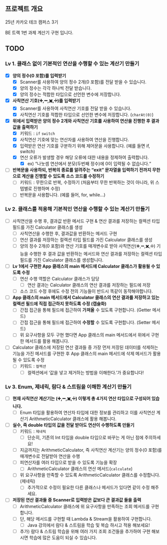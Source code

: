 ## 프로젝트 개요

25년 카카오 테크 캠퍼스 3기

BE 트랙 1번 과제 계산기 구현 입니다.

## TODO

### Lv 1. 클래스 없이 기본적인 연산을 수행할 수 있는 계산기 만들기

- [x]  **양의 정수(0 포함)를 입력받기**
    - [x]  Scanner를 사용하여 양의 정수 2개(0 포함)를 전달 받을 수 있습니다.
    - [x]  양의 정수는 각각 하나씩 전달 받습니다.
    - [x]  양의 정수는 적합한 타입으로 선언한 변수에 저장합니다.

- [x]  **사칙연산 기호(➕,➖,✖️,➗)를 입력받기**
    - [x]  Scanner를 사용하여 사칙연산 기호를 전달 받을 수 있습니다.
    - [x]  사칙연산 기호를 적합한 타입으로 선언한 변수에 저장합니다. (`charAt(0)`)

- [x]  **위에서 입력받은 양의 정수 2개와 사칙연산 기호를 사용하여 연산을 진행한 후 결과값을 출력하기**
    - [x]  키워드 : `if` `switch`
    - [x]  사칙연산 기호에 맞는 연산자를 사용하여 연산을 진행합니다.
    - [x]  입력받은 연산 기호를 구분하기 위해 제어문을 사용합니다. (예를 들면 if, switch)
    - [x]  연산 오류가 발생할 경우 해당 오류에 대한 내용을 정제하여 출력합니다.
        - [x]  ex) “나눗셈 연산에서 분모(두번째 정수)에 0이 입력될 수 없습니다.“

- [ ]  **반복문을 사용하되, 반복의 종료를 알려주는 “exit” 문자열을 입력하기 전까지 무한으로 계산을 진행할 수 있도록 소스 코드를 수정하기**
    - [ ]  키워드 : 무한으로 반복, 수정하기 (처음부터 무한 반복하는 것이 아니라, 위 스텝별로 진행하며 수정)
    - [ ]  반복문을 사용합니다. (예를 들어, for, while…)

### Lv 2. 클래스를 적용해 기본적인 연산을 수행할 수 있는 계산기 만들기

- [ ]  사칙연산을 수행 후, 결과값 반환 메서드 구현 & 연산 결과를 저장하는 컬렉션 타입 필드를 가진 Calculator 클래스를 생성
    - [ ]  사칙연산을 수행한 후, 결과값을 반환하는 메서드 구현
    - [ ]  연산 결과를 저장하는 컬렉션 타입 필드를 가진 Calculator 클래스를 생성
    - [ ]  양의 정수 2개(0 포함)와 연산 기호를 매개변수로 받아 사칙연산(➕,➖,✖️,➗) 기능을 수행한 후 결과 값을 반환하는 메서드와 연산 결과를 저장하는 컬렉션
      타입 필드를 가진 Calculator 클래스를 생성합니다.

- [ ]  **Lv 1에서 구현한 App 클래스의 main 메서드에 Calculator 클래스가 활용될 수 있도록 수정**
    - [ ]  연산 수행 역할은 Calculator 클래스가 담당
        - [ ]  연산 결과는 Calculator 클래스의 연산 결과를 저장하는 필드에 저장
    - [ ]  소스 코드 수정 후에도 수정 전의 기능들이 반드시 똑같이 동작해야합니다.

- [ ]  **App 클래스의 main 메서드에서 Calculator 클래스의 연산 결과를 저장하고 있는 컬렉션 필드에 직접 접근하지 못하도록 수정 (캡슐화)**
    - [ ]  간접 접근을 통해 필드에 접근하여 **가져올** 수 있도록 구현합니다. (Getter 메서드)
    - [ ]  간접 접근을 통해 필드에 접근하여 **수정할** 수 있도록 구현합니다. (Setter 메서드)
    - [ ]  위 요구사항을 모두 구현 했다면 App 클래스의 main 메서드에서 위에서 구현한 메서드를 활용 해봅니다.

- [ ]  Calculator 클래스에 저장된 연산 결과들 중 가장 먼저 저장된 데이터를 삭제하는 기능을 가진 메서드를 구현한 후 App 클래스의 main 메서드에 삭제 메서드가
  활용될 수 있도록 수정
    - [ ]  키워드 : `컬렉션`
        - [ ]  컬렉션에서 ‘값을 넣고 제거하는 방법을 이해한다.’가 중요합니다!

### Lv 3. Enum, 제네릭, 람다 & 스트림을 이해한 계산기 만들기

- [ ]  **현재 사칙연산 계산기는 (➕,➖,✖️,➗) 이렇게 총 4가지 연산 타입으로 구성되어 있습니다.**
    - [ ]  Enum 타입을 활용하여 연산자 타입에 대한 정보를 관리하고 이를 사칙연산 계산기 ArithmeticCalculator 클래스에 활용 해봅니다.

- [ ]  **실수, 즉 double 타입의 값을 전달 받아도 연산이 수행하도록 만들기**
    - [ ]  키워드 : `제네릭`
        - [ ]  단순히, 기존의 Int 타입을 double 타입으로 바꾸는 게 아닌 점에 주의하세요!
    - [ ]  지금까지는 ArithmeticCalculator, 즉 사칙연산 계산기는 양의 정수(0 포함)를 매개변수로 전달받아 연산을 수행
    - [ ]  피연산자를 여러 타입으로 받을 수 있도록 기능을 확장
        - [ ]  ArithmeticCalculator 클래스의 연산 메서드(`calculate`)
    - [ ]  위 요구사항을 만족할 수 있도록 ArithmeticCalculator 클래스를 수정합니다. (제네릭)
        - [ ]  추가적으로 수정이 필요한 다른 클래스나 메서드가 있다면 같이 수정 해주세요.

- [ ]  **저장된 연산 결과들 중 Scanner로 입력받은 값보다 큰 결과값 들을 출력**
    - [ ]  ArithmeticCalculator 클래스에 위 요구사항을 만족하는 조회 메서드를 구현합니다.
    - [ ]  단, 해당 메서드를 구현할 때 Lambda & Stream을 활용하여 구현합니다.
        - [ ]  Java 강의에서 람다 & 스트림을 학습 및 복습 하시고 적용 해보세요!
    - [ ]  추가) 람다 & 스트림 학습을 위해 여러 가지 조회 조건들을 추가하여 구현 해보시면 학습에 많은 도움이 되실 수 있습니다.
